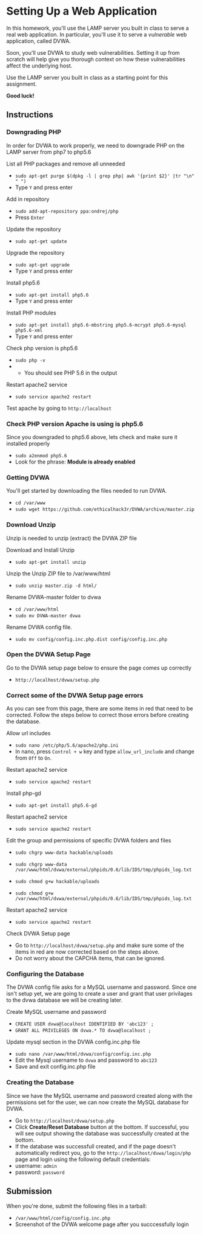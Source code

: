 # Setting Up a Web Application

In this homework, you'll use the LAMP server you built in class to serve a real web application. In particular, you'll use it to serve a _vulnerable_ web application, called DVWA. 

Soon, you'll use DVWA to study web vulnerabilities. Setting it up from scratch will help give you thorough context on how these vulnerabilities affect the underlying host.

Use the LAMP server you built in class as a starting point for this assignment.

**Good luck!**

## Instructions

### Downgrading PHP

In order for DVWA to work properly, we need to downgrade PHP on the LAMP server from php7 to php5.6

List all PHP packages and remove all unneeded 
- `sudo apt-get purge $(dpkg -l | grep php| awk '{print $2}' |tr "\n" " ")`
- Type `Y` and press enter

Add in repository
- `sudo add-apt-repository ppa:ondrej/php`
- Press `Enter`

Update the repository
- `sudo apt-get update`

Upgrade the repository
- `sudo apt-get upgrade`
- Type `Y` and press enter

Install php5.6
- `sudo apt-get install php5.6`
- Type `Y` and press enter

Install PHP modules
- `sudo apt-get install php5.6-mbstring php5.6-mcrypt php5.6-mysql php5.6-xml`
- Type `Y` and press enter

Check php version is php5.6
- `sudo php -v`
- - You should see PHP 5.6 in the output

Restart apache2 service
- `sudo service apache2 restart`

Test apache by going to `http://localhost`

### Check PHP version Apache is using is php5.6

Since you downgraded to php5.6 above, lets check and make sure it installed properly

- `sudo a2enmod php5.6`
- Look for the phrase: **Module is already enabled**

### Getting DVWA

You'll get started by downloading the files needed to run DVWA.
- `cd /var/www`
- `sudo wget https://github.com/ethicalhack3r/DVWA/archive/master.zip`

### Download Unzip

Unzip is needed to unzip (extract) the DVWA ZIP file

Download and Install Unzip
- `sudo apt-get install unzip`

Unzip the Unzip ZIP file to /var/www/html
- `sudo unzip master.zip -d html/`

Rename DVWA-master folder to dvwa
- `cd /var/www/html`
- `sudo mv DVWA-master dvwa`

Rename DVWA config file.
- `sudo mv config/config.inc.php.dist config/config.inc.php`

### Open the DVWA Setup Page

Go to the DVWA setup page below to ensure the page comes up correctly

- `http://localhost/dvwa/setup.php`

### Correct some of the DVWA Setup page errors

As you can see from this page, there are some items in red that need to be corrected. Follow the steps below to correct those errors before creating the database.

Allow url includes
- `sudo nano /etc/php/5.6/apache2/php.ini`
- In nano, press `Control + w` key and type `allow_url_include` and change from `Off` to `On`.

Restart apache2 service
- `sudo service apache2 restart`

Install php-gd
 - `sudo apt-get install php5.6-gd`

Restart apache2 service
- `sudo service apache2 restart`

Edit the group and permissions of specific DVWA folders and files
- `sudo chgrp www-data hackable/uploads`
- `sudo chgrp www-data /var/www/html/dvwa/external/phpids/0.6/lib/IDS/tmp/phpids_log.txt`

- `sudo chmod g+w hackable/uploads`
- `sudo chmod g+w /var/www/html/dvwa/external/phpids/0.6/lib/IDS/tmp/phpids_log.txt`

Restart apache2 service
- `sudo service apache2 restart`

Check DVWA Setup page
- Go to `http://localhost/dvwa/setup.php` and make sure some of the items in red are now corrected based on the steps above.
- Do not worry about the CAPCHA items, that can be ignored.

### Configuring the Database

The DVWA config file asks for a MySQL username and password. Since one isn't setup yet, we are going to create  a user and grant that user privilages to the dvwa database we will be creating later.

Create MySQL username and password
- `CREATE USER dvwa@localhost IDENTIFIED BY 'abc123' ;`
- `GRANT ALL PRIVILEGES ON dvwa.* TO dvwa@localhost ;`

Update mysql section in the DVWA config.inc.php file
- `sudo nano /var/www/html/dvwa/config/config.inc.php`
- Edit the Mysql username to `dvwa` and password to `abc123`
- Save and exit config.inc.php file

### Creating the Database

Since we have the MySQL username and password created along with the permissions set for the user, we can now create the MySQL database for DVWA.

- Go to `http://localhost/dvwa/setup.php`
- Click **Create/Reset Database** button at the bottom. If successful, you will see output showing the database was successfully created at the bottom.
- If the database was successfull created, and if the page doesn't automatically redirect you, go to the `http://localhost/dvwa/login/php` page and login using the following default credentials:
 - username: `admin`
 - password: `password`

## Submission
When you're done, submit the following files in a tarball:
- `/var/www/html/config/config.inc.php`
- Screenshot of the DVWA welcome page after you succcessfully login
